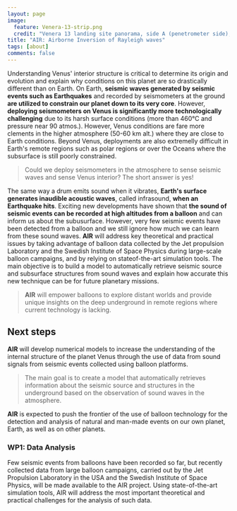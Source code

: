 ```yaml
---
layout: page
image:
  feature: Venera-13-strip.png
  credit: "Venera 13 landing site panorama, side A (penetrometer side), in original perspective prior to transformation."
title: "AIR: Airborne Inversion of Rayleigh waves"
tags: [about]
comments: false
---
```


Understanding Venus' interior structure is critical to determine its origin and evolution and explain why conditions on this planet are so drastically different than on Earth. On Earth, **seismic waves generated by seismic events such as Earthquakes** and recorded by seismometers at the ground **are utilized to constrain our planet down to its very core**. However, **deploying seismometers on Venus is significantly more technologically challenging** due to its harsh surface conditions (more than 460°C and pressure near 90 atmos.). However, Venus conditions are fare more clements in the higher atmosphere (50-60 km alt.) where they are close to Earth conditions. Beyond Venus, deployments are also extremelly difficult in Earth's remote regions such as polar regions or over the Oceans where the subsurface is still
poorly constrained. 

> Could we deploy seismometers in the atmosphere to sense seismic waves and sense Venus interior? The short answer is yes! 

The same way a drum emits sound when it vibrates, **Earth's surface generates inaudible acoustic waves**, called infrasound, **when an Earthquake hits**. Exciting new developments have shown that **the sound of seismic events can be recorded at high altitudes from a balloon** and can inform us about the subusurface. However, very few seismic events have been detected from a balloon and we still ignore how much we can learn from these sound waves. **AIR** will address key theoretical and practical issues by taking advantage of balloon data collected by the Jet propulsion Laboratory and the Swedish Institute of Space Physics during large-scale balloon campaigns, and by relying on stateof-the-art simulation tools. The main objective is to build a model to automatically retrieve seismic source and subsurface structures from sound waves and explain how accurate this new technique can be for future planetary missions. 
> **AIR** will empower balloons to explore distant worlds and provide unique insights on the deep underground in remote regions where current technology is lacking.

## Next steps

**AIR** will develop numerical models to increase the understanding of the internal structure of the planet Venus through the use of data from sound signals from seismic events collected using balloon platforms. 
> The main goal is to create a model that automatically retrieves information about the seismic source and structures in the underground based on the observation of sound waves in the atmosphere. 

**AIR** is expected to push the frontier of the use of balloon technology for the detection and analysis of natural and man-made events on our own planet, Earth, as well as on other planets. 

### WP1: Data Analysis
Few seismic events from balloons have been recorded so far, but recently collected data from large balloon campaigns, carried out by the Jet Propulsion Laboratory in the USA and the Swedish Institute of Space Physics, will be made available to the AIR project. Using state-of-the-art simulation tools, AIR will address the most important theoretical and practical challenges for the analysis of such data. 